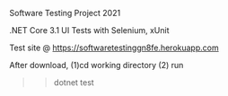Software Testing Project 2021

.NET Core 3.1 UI Tests with Selenium, xUnit

Test site @ https://softwaretestinggn8fe.herokuapp.com

After download,
(1)cd working directory
(2) run 
>> dotnet test



